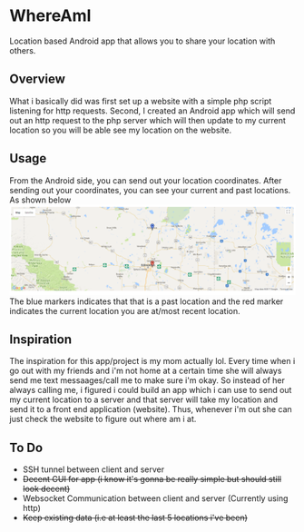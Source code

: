 # WhereAmI
Location based Android app that allows you to share your location with others.

## Overview
What i basically did was first set up a website with a simple php script listening for http requests. Second, I created an Android app which will send out an http request to the php server which will then update to my current location so you will be able see my location on the website. 

## Usage
From the Android side, you can send out your location coordinates. After sending out your coordinates, you can see your current and past locations. As shown below
![ScreenShot](https://github.com/ShallyBanh/WhereAmI/blob/master/ServerSideStuff/DesktopExample.PNG)
The blue markers indicates that that is a past location and the red marker indicates the current location you are at/most recent location. 

## Inspiration
The inspiration for this app/project is my mom actually lol. Every time when i go out with my friends and i'm not home at a certain time she will always send me text messaages/call me to make sure i'm okay. So instead of her always calling me, i figured i could build an app which i can use to send out my current location to a server and that server will take my location and send it to a front end application (website). Thus, whenever i'm out she can just check the website to figure out where am i at. 

## To Do 
- SSH tunnel between client and server
- <s>Decent GUI for app (i know it's gonna be really simple but should still look decent)</s>
- Websocket Communication between client and server (Currently using http)
- <s>Keep existing data (i.e at least the last 5 locations i've been)</s>

